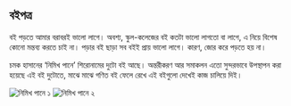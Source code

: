 ## বইপত্র

বই পড়তে আমার বরাবরই ভালো লাগে। অবশ্য, স্কুল-কলেজের বই কতটা ভালো লাগতো বা লাগে, এ নিয়ে বিশেষ কোনো মন্তব্য করতে চাই না।
পড়ার বই ছাড়া সব বইই প্রায় ভালো লাগে। কারণ, জোর করে পড়তে হয় না।

চমক হাসানের ‘নিমিখ পানে’ শিরোনামের দুটো বই আছে। অন্তরীকরণ আর সমাকলন এতো সুন্দরভাবে উপস্থাপন করা
হয়েছে এই বই দুটোতে, মাঝে মাঝে গণিত বই ফেলে রেখে এই বইগুলো দেখেই কাজ চালিয়ে দিই।

![নিমিখ পানে ১](nimikh1.jpeg)
![নিমিখ পানে ২](nimikh2.jpeg)

